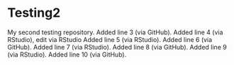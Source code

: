 # Testing2
My second testing repository. 
Added line 3 (via GitHub). 
Added line 4 (via RStudio), edit via RStudio
Added line 5 (via RStudio).
Added line 6 (via GitHub). 
Added line 7 (via RStudio).
Added line 8 (via GitHub). 
Added line 9 (via RStudio).
Added line 10 (via GitHub). 
